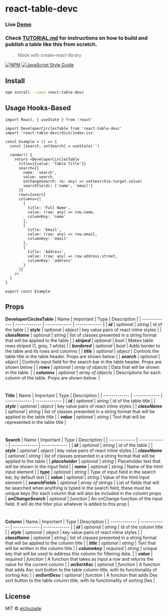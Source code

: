 # react-table-devc

### Live [Demo](https://elchuzade.github.io)

### Check [TUTORIAL.md](https://github.com/elchuzade/react-table-devc/blob/master/TUTORIAL.md) for instructions on how to build and publish a table like this from scratch.

> Made with create-react-library

[![NPM](https://img.shields.io/npm/v/react-table-devc.svg)](https://www.npmjs.com/package/react-table-devc) [![JavaScript Style Guide](https://img.shields.io/badge/code_style-standard-brightgreen.svg)](https://standardjs.com)

## Install

```bash
npm install --save react-table-devc
```

## Usage Hooks-Based

```tsx
import React, { useState } from 'react'

import DeveloperCirclesTable from 'react-table-devc'
import 'react-table-devc/dist/index.css'

const Example = () => {
  const [search, setSearch] = useState('')
  
  render() {
    return <DeveloperCirclesTable
      title={{value: 'Table Title'}}
      search={{
        name: 'search',
        value: search,
        onChangeSearch: (e: any) => setSearch(e.target.value)
        searchFields: ['name', 'email']
      }}
      rows={users}
      columns={[
        {
          title: 'Full Name',
          value: (row: any) => row.name,
          columnKey: 'name'
        },
        {
          title: 'Email',
          value: (row: any) => row.email,
          columnKey: 'email'
        },
        {
          title: 'Address',
          value: (row: any) => row.address.street,
          columnKey: 'address'
        }
      ]}
    />
  }
}

export const Example
```
## Props
**DeveloperCirclesTable**
| Name | Important | Type | Description |
| ------------- | ------------- | ------------- | ------------- |
| ***id***  | *optional* | *string* | id of the table |
| ***style***  | *optional* | *object* | key value pairs of react inline styles |
| ***className*** | *optional* | *string* | list of classes presented in a string format that will be applied to the table |
| ***striped*** | *optional* | *bool* | Makes table rows striped (1, grey, 1 white) |
| ***bordered*** | *optional* | *bool* | Adds border to the table and its rows and columns |
| ***title*** | *optional* | *object* | Controls the table title in the table header. Props are shown below |
| ***search*** | *optional* | *object* | Controls input field for the search bar in the table header. Props are shown below |
| ***rows*** | *optional* | *array of objects* | Data that will be shown in the table. |
| ***columns*** | *optional* | *array of objects* | Descriptions for each column of the table. Props are shown below. |
#

**Title**
| Name | Important | Type | Description |
| ------------- | ------------- | ------------- | ------------- |
| ***id*** | *optional* | *string* | id of the table title |
| ***style*** | *optional* | *object* | key value pairs of react inline styles |
| ***className*** | *optional* | *string* | list of classes presented in a string format that will be applied to the table title |
| ***value*** | *optional* | *string* | Text that will be represented in the table title |
#

**Search**
| Name | Important | Type | Description |
| ------------- | ------------- | ------------- | ------------- |
| ***id*** | *optional* | *string* | id of the table |
| ***style*** | *optional* | *object* | key value pairs of react inline styles |
| ***className*** | *optional* | *string* | list of classes presented in a string format that will be applied to the table |
| ***placeholder*** | *optional* | *string* | Placeholder text that will be shown in the input field |
| ***name*** | *optional* | *string* | Name of the html input element |
| ***type*** | *optional* | *string* | Type of input field in the search bar, by default text |
| ***value*** | *optional* | *string* | Value of the html input element |
| ***searchFields*** | *optional* | *array of strings* | List of fields that will be searched when anything is typed in the search field, these must be unique keys  |for each column that will also be included in the column props
| ***onChangeSearch*** | *optional* | *function* | An onChange function of the input field. It will do the filter plus whatever is added to this prop |
#

**Column**
| Name | Important | Type | Description |
| ------------- | ------------- | ------------- | ------------- |
| ***id*** | *optional* | *string* | id of the column title |
| ***style*** | *optional* | *object* | key value pairs of react inline styles |
| ***className*** | *optional* | *string* | list of classes presented in a string format that will be applied to the column title |
| ***title*** | *optional* | *string* | Text that will be written in the column title |
| ***columnkey*** | *required* | *string* | unique key that will be used to address this column for filtering data. |
| ***value*** | *required* | *function* | A function that takes as input a row and returns the value for the current column |
| ***onSortAsc*** | *optional* | *function* | A function that adds Asc sort button to the table column title, with its functionality of sorting Asc |
| ***onSortDesc*** | *optional* | *function* | A function that adds Des sort button to the table column title, with its functionality of sorting Des |


## License

MIT © [elchuzade](https://github.com/elchuzade)
